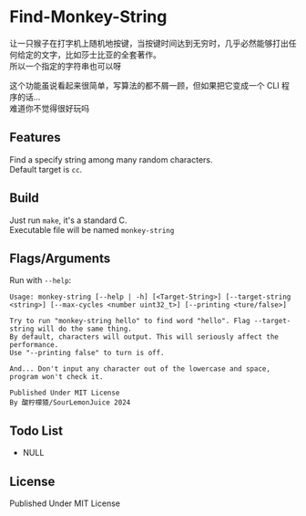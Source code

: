 # Find-Monkey-String

让一只猴子在打字机上随机地按键，当按键时间达到无穷时，几乎必然能够打出任何给定的文字，比如莎士比亚的全套著作。\
所以一个指定的字符串也可以呀

这个功能虽说看起来很简单，写算法的都不屑一顾，但如果把它变成一个 CLI 程序的话...\
难道你不觉得很好玩吗

## Features

Find a specify string among many random characters.\
Default target is `cc`.

## Build

Just run `make`, it's a standard C.\
Executable file will be named `monkey-string`

## Flags/Arguments

Run with `--help`:

```text
Usage: monkey-string [--help | -h] [<Target-String>] [--target-string <string>] [--max-cycles <number uint32_t>] [--printing <ture/false>]

Try to run "monkey-string hello" to find word "hello". Flag --target-string will do the same thing.
By default, characters will output. This will seriously affect the performance.
Use "--printing false" to turn is off.

And... Don't input any character out of the lowercase and space, program won't check it.

Published Under MIT License
By 酸柠檬猹/SourLemonJuice 2024
```

## Todo List

- NULL

## License

Published Under MIT License
